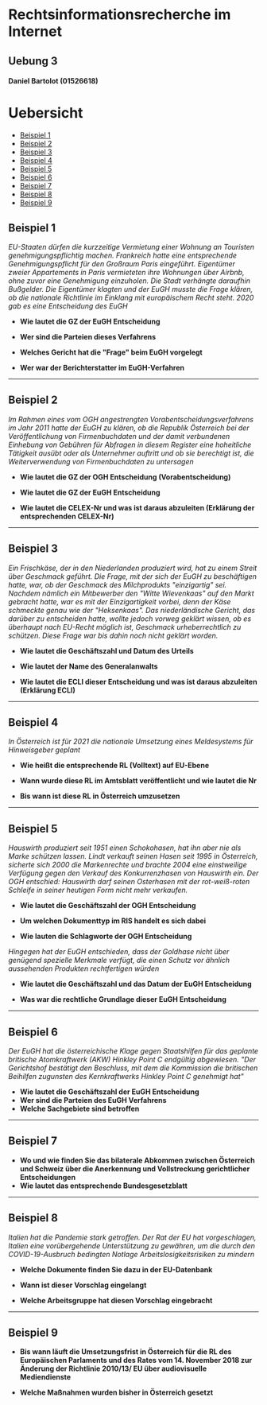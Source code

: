 # Rechtsinformationsrecherche im Internet
## Uebung 3
#### Daniel Bartolot (01526618)

# Uebersicht

-   [Beispiel 1](#beispiel-1)
-   [Beispiel 2](#beispiel-2)
-   [Beispiel 3](#beispiel-3)
-   [Beispiel 4](#beispiel-4)
-   [Beispiel 5](#beispiel-5)
-   [Beispiel 6](#beispiel-6)
-   [Beispiel 7](#beispiel-7)
-   [Beispiel 8](#beispiel-8)
-   [Beispiel 9](#beispiel-9)


## Beispiel 1
_EU-Staaten dürfen die kurzzeitige Vermietung einer Wohnung an Touristen genehmigungspflichtig machen. Frankreich hatte eine entsprechende Genehmigungspflicht für den Großraum Paris eingeführt. Eigentümer zweier Appartements in Paris vermieteten ihre Wohnungen über Airbnb, ohne zuvor eine Genehmigung einzuholen. Die Stadt verhängte daraufhin Bußgelder. Die Eigentümer klagten und der EuGH musste die Frage klären, ob die nationale Richtlinie im Einklang mit europäischem Recht steht. 2020 gab es eine Entscheidung des EuGH_

- **Wie lautet die GZ der EuGH Entscheidung**


- **Wer sind die Parteien dieses Verfahrens**


- **Welches Gericht hat die "Frage" beim EuGH vorgelegt**


- **Wer war der Berichterstatter im EuGH-Verfahren**




* * *



## Beispiel 2
_Im Rahmen eines vom OGH angestrengten Vorabentscheidungsverfahrens im Jahr 2011 hatte der EuGH zu klären, ob die Republik Österreich bei der Veröffentlichung von Firmenbuchdaten und der damit verbundenen Einhebung von Gebühren für Abfragen in diesem Register eine hoheitliche Tätigkeit ausübt oder als Unternehmer auftritt und ob sie berechtigt ist, die Weiterverwendung von Firmenbuchdaten zu untersagen_

- **Wie lautet die GZ der OGH Entscheidung (Vorabentscheidung)**


- **Wie lautet die GZ der EuGH Entscheidung**


- **Wie lautet die CELEX-Nr und was ist daraus abzuleiten (Erklärung der entsprechenden CELEX-Nr)**





* * *



## Beispiel 3
_Ein Frischkäse, der in den Niederlanden produziert wird, hat zu einem Streit über Geschmack geführt. Die Frage, mit der sich der EuGH zu beschäftigen hatte, war, ob der Geschmack des Milchprodukts "einzigartig" sei. Nachdem nämlich ein Mitbewerber den "Witte Wievenkaas" auf den Markt gebracht hatte, war es mit der Einzigartigkeit vorbei, denn der Käse schmeckte genau wie der "Heksenkaas". Das niederländische Gericht, das darüber zu entscheiden hatte, wollte jedoch vorweg geklärt wissen, ob es überhaupt nach EU-Recht möglich ist, Geschmack urheberrechtlich zu schützen. Diese Frage war bis dahin noch nicht geklärt worden._

- **Wie lautet die Geschäftszahl und Datum des Urteils**


- **Wie lautet der Name des Generalanwalts**


- **Wie lautet die ECLI dieser Entscheidung und was ist daraus abzuleiten (Erklärung ECLI)**





* * *



## Beispiel 4
_In Österreich ist für 2021 die nationale Umsetzung eines Meldesystems für Hinweisgeber geplant_

- **Wie heißt die entsprechende RL (Volltext) auf EU-Ebene**


- **Wann wurde diese RL im Amtsblatt veröffentlicht und wie lautet die Nr**


- **Bis wann ist diese RL in Österreich umzusetzen**






* * *



## Beispiel 5
_Hauswirth produziert seit 1951 einen Schokohasen, hat ihn aber nie als Marke schützen lassen. Lindt verkauft seinen Hasen seit 1995 in Österreich, sicherte sich 2000 die Markenrechte und brachte 2004 eine einstweilige Verfügung gegen den Verkauf des Konkurrenzhasen von Hauswirth ein. Der OGH entschied: Hauswirth darf seinen Osterhasen mit der rot-weiß-roten Schleife in seiner heutigen Form nicht mehr verkaufen._

- **Wie lautet die Geschäftszahl der OGH Entscheidung**


- **Um welchen Dokumenttyp im RIS handelt es sich dabei**


- **Wie lauten die Schlagworte der OGH Entscheidung**


_Hingegen hat der EuGH entschieden, dass der Goldhase nicht über genügend spezielle Merkmale verfügt, die einen Schutz vor ähnlich aussehenden Produkten rechtfertigen würden_

- **Wie lautet die Geschäftszahl und das Datum der EuGH Entscheidung**


- **Was war die rechtliche Grundlage dieser EuGH Entscheidung**





* * *



## Beispiel 6
_Der EuGH hat die österreichische Klage gegen Staatshilfen für das geplante britische Atomkraftwerk (AKW) Hinkley Point C endgültig abgewiesen. "Der Gerichtshof bestätigt den Beschluss, mit dem die Kommission die britischen Beihilfen zugunsten des Kernkraftwerks Hinkley Point C genehmigt hat"_

- **Wie lautet die Geschäftszahl der EuGH Entscheidung**
- **Wer sind die Parteien des EuGH Verfahrens**
- **Welche Sachgebiete sind betroffen**



* * *



## Beispiel 7
- **Wo und wie finden Sie das bilaterale Abkommen zwischen Österreich und Schweiz über die Anerkennung und Vollstreckung gerichtlicher Entscheidungen**
- **Wie lautet das entsprechende Bundesgesetzblatt**



* * *



## Beispiel 8
_Italien hat die Pandemie stark getroffen. Der Rat der EU hat vorgeschlagen, Italien eine vorübergehende Unterstützung zu gewähren, um die durch den COVID-19-Ausbruch bedingten Notlage Arbeitslosigkeitsrisiken zu mindern_

- **Welche Dokumente finden Sie dazu in der EU-Datenbank**


- **Wann ist dieser Vorschlag eingelangt**


- **Welche Arbeitsgruppe hat diesen Vorschlag eingebracht**




* * *



## Beispiel 9
- **Bis wann läuft die Umsetzungsfrist in Österreich für die RL des Europäischen Parlaments und des Rates vom 14. November 2018 zur Änderung der Richtlinie 2010/13/ EU über audiovisuelle Mediendienste**


- **Welche Maßnahmen wurden bisher in Österreich gesetzt**
